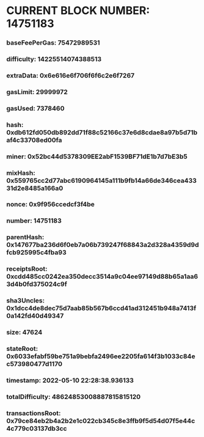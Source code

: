 # CURRENT BLOCK NUMBER: 14751183

### baseFeePerGas: 75472989531
### difficulty: 14225514074388513
### extraData: 0x6e616e6f706f6f6c2e6f7267
### gasLimit: 29999972
### gasUsed: 7378460
### hash: 0xdb612fd050db892dd71f88c52166c37e6d8cdae8a97b5d71baf4c33708ed00fa
### miner: 0x52bc44d5378309EE2abF1539BF71dE1b7d7bE3b5
### mixHash: 0x559765cc2d77abc6190964145a111b9fb14a66de346cea43331d2e8485a166a0
### nonce: 0x9f956ccedcf3f4be
### number: 14751183
### parentHash: 0x147677ba236d6f0eb7a06b739247f68843a2d328a4359d9dfcb925995c4fba93
### receiptsRoot: 0xcdd485cc0242ea350decc3514a9c04ee97149d88b65a1aa63d4b0fd375024c9f
### sha3Uncles: 0x1dcc4de8dec75d7aab85b567b6ccd41ad312451b948a7413f0a142fd40d49347
### size: 47624
### stateRoot: 0x6033efabf59be751a9bebfa2496ee2205fa614f3b1033c84ec573980477d1170
### timestamp: 2022-05-10 22:28:38.936133
### totalDifficulty: 48624853008887815815120
### transactionsRoot: 0x79ce84eb2b4a2b2e1c022cb345c8e3ffb9f5d54d07f5e44c4c779c03137db3cc
